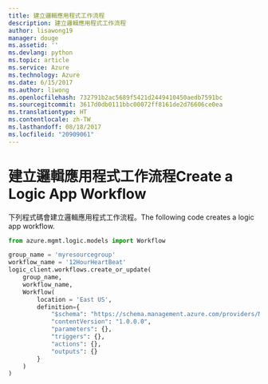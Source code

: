 ```yaml
---
title: 建立邏輯應用程式工作流程
description: 建立邏輯應用程式工作流程
author: lisawong19
manager: douge
ms.assetid: ''
ms.devlang: python
ms.topic: article
ms.service: Azure
ms.technology: Azure
ms.date: 6/15/2017
ms.author: liwong
ms.openlocfilehash: 732791b2ac5689f5421d2449410450aedb7591bc
ms.sourcegitcommit: 3617d0db0111bbc00072ff8161de2d76606ce0ea
ms.translationtype: HT
ms.contentlocale: zh-TW
ms.lasthandoff: 08/18/2017
ms.locfileid: "20909061"
---
```

# <a name="create-a-logic-app-workflow"></a><span data-ttu-id="357a5-103">建立邏輯應用程式工作流程</span><span class="sxs-lookup"><span data-stu-id="357a5-103">Create a Logic App Workflow</span></span>

<span data-ttu-id="357a5-104">下列程式碼會建立邏輯應用程式工作流程。</span><span class="sxs-lookup"><span data-stu-id="357a5-104">The following code creates a logic app workflow.</span></span>

```python
from azure.mgmt.logic.models import Workflow

group_name = 'myresourcegroup'
workflow_name = '12HourHeartBeat'
logic_client.workflows.create_or_update(
    group_name,
    workflow_name,
    Workflow(
        location = 'East US',
        definition={
            "$schema": "https://schema.management.azure.com/providers/Microsoft.Logic/schemas/2016-06-01/workflowdefinition.json#",
            "contentVersion": "1.0.0.0",
            "parameters": {},
            "triggers": {},
            "actions": {},
            "outputs": {}
        }
    )
)
```

